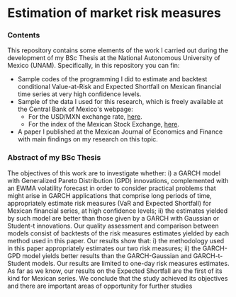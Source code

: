 # Estimation of market risk measures

### Contents

This repository contains some elements of the work I carried out during the development of my BSc Thesis at the National Autonomous University of Mexico (UNAM). Specifically, in this repository you can fin:
- Sample codes of the programming I did to estimate and backtest conditional Value-at-Risk and Expected Shortfall on Mexican financial time series at very high confidence levels.
- Sample of the data I used for this research, which is freely available at the Central Bank of Mexico's webpage:
  - For the USD/MXN exchange rate, [here](https://www.banxico.org.mx/SieInternet/consultarDirectorioInternetAction.do?sector=6&accion=consultarCuadro&idCuadro=CF102&locale=es).
  - For the index of the Mexican Stock Exchange, [here](https://www.banxico.org.mx/SieInternet/consultarDirectorioInternetAction.do?sector=7&accion=consultarCuadroAnalitico&idCuadro=CA54&locale=es).
- A paper I published at the Mexican Journal of Economics and Finance with main findings on my research on this topic.

### Abstract of my BSc Thesis

The objectives of this work are to investigate whether: i) a GARCH model with Generalized Pareto Distribution (GPD) innovations, complemented with an EWMA volatility forecast in order to consider practical problems that might arise in GARCH applications that comprise long periods of time, appropriately estimate risk measures (VaR and Expected Shortfall) for Mexican financial series, at high confidence levels; ii) the estimates yielded by such model are better than those given by a GARCH with Gaussian or Student-t innovations. Our quality assessment and comparison between models consist of backtests of the risk measures estimates yielded by each method used in this paper. Our results show that: i) the methodology used in this paper appropriately estimates our two risk measures; ii) the GARCH-GPD model yields better results than the GARCH-Gaussian and GARCH-t-Student models. Our results are limited to one-day risk measures estimates. As far as we know, our results on the Expected Shortfall are the first of its kind for Mexican series. We conclude that the study achieved its objectives and there are important areas of opportunity for further studies

